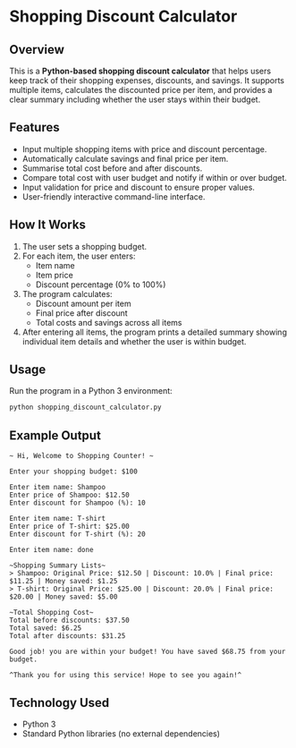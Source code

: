 # Shopping Discount Calculator

## Overview

This is a **Python-based shopping discount calculator** that helps users keep track of their shopping expenses, discounts, and savings. It supports multiple items, calculates the discounted price per item, and provides a clear summary including whether the user stays within their budget.

## Features

- Input multiple shopping items with price and discount percentage.
- Automatically calculate savings and final price per item.
- Summarise total cost before and after discounts.
- Compare total cost with user budget and notify if within or over budget.
- Input validation for price and discount to ensure proper values.
- User-friendly interactive command-line interface.

## How It Works

1. The user sets a shopping budget.
2. For each item, the user enters:
   - Item name
   - Item price
   - Discount percentage (0% to 100%)
3. The program calculates:
   - Discount amount per item
   - Final price after discount
   - Total costs and savings across all items
4. After entering all items, the program prints a detailed summary showing individual item details and whether the user is within budget.

## Usage

Run the program in a Python 3 environment:

```bash
python shopping_discount_calculator.py

```
## Example Output
```
~ Hi, Welcome to Shopping Counter! ~

Enter your shopping budget: $100

Enter item name: Shampoo
Enter price of Shampoo: $12.50
Enter discount for Shampoo (%): 10

Enter item name: T-shirt
Enter price of T-shirt: $25.00
Enter discount for T-shirt (%): 20

Enter item name: done

~Shopping Summary Lists~
> Shampoo: Original Price: $12.50 | Discount: 10.0% | Final price: $11.25 | Money saved: $1.25
> T-shirt: Original Price: $25.00 | Discount: 20.0% | Final price: $20.00 | Money saved: $5.00

~Total Shopping Cost~
Total before discounts: $37.50
Total saved: $6.25
Total after discounts: $31.25

Good job! you are within your budget! You have saved $68.75 from your budget.

^Thank you for using this service! Hope to see you again!^
```
## Technology Used
- Python 3
- Standard Python libraries (no external dependencies)



